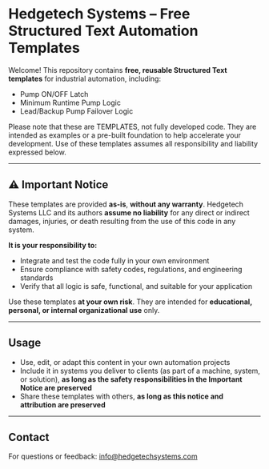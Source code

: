 # Hedgetech Systems – Free Structured Text Automation Templates

Welcome! This repository contains **free, reusable Structured Text templates** for industrial automation, including:

- Pump ON/OFF Latch  
- Minimum Runtime Pump Logic  
- Lead/Backup Pump Failover Logic  

Please note that these are TEMPLATES, not fully developed code. They are intended as examples or a pre-built foundation to help accelerate your development.
Use of these templates assumes all responsibility and liability expressed below.

---

## ⚠️ Important Notice

These templates are provided **as-is**, **without any warranty**. Hedgetech Systems LLC and its authors **assume no liability** for any direct or indirect damages, injuries, or death resulting from the use of this code in any system.

**It is your responsibility to:**

- Integrate and test the code fully in your own environment  
- Ensure compliance with safety codes, regulations, and engineering standards  
- Verify that all logic is safe, functional, and suitable for your application  

Use these templates **at your own risk**. They are intended for **educational, personal, or internal organizational use** only.

---

## Usage

- Use, edit, or adapt this content in your own automation projects  
- Include it in systems you deliver to clients (as part of a machine, system, or solution), **as long as the safety responsibilities in the Important Notice are preserved**  
- Share these templates with others, **as long as this notice and attribution are preserved**

---

## Contact

For questions or feedback: [info@hedgetechsystems.com](mailto:info@hedgetechsystems.com)
